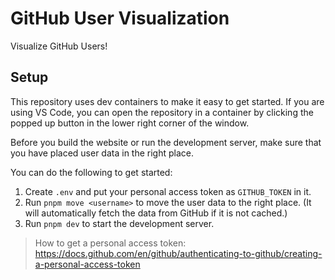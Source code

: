 # GitHub User Visualization

Visualize GitHub Users!

## Setup

This repository uses dev containers to make it easy to get started. If you are using VS Code, you can open the repository in a container by clicking the popped up button in the lower right corner of the window.

Before you build the website or run the development server, make sure that you have placed user data in the right place.

You can do the following to get started:

1. Create `.env` and put your personal access token as `GITHUB_TOKEN` in it.
2. Run `pnpm move <username>` to move the user data to the right place. (It will automatically fetch the data from GitHub if it is not cached.)
3. Run `pnpm dev` to start the development server.

> How to get a personal access token: https://docs.github.com/en/github/authenticating-to-github/creating-a-personal-access-token
